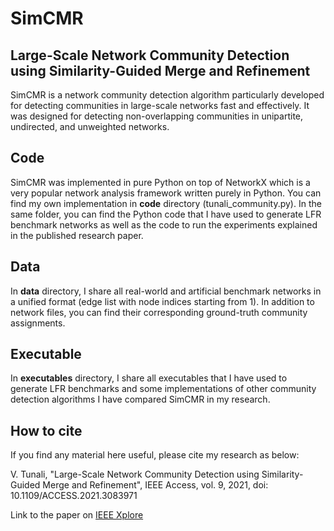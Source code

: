 # SimCMR
## Large-Scale Network Community Detection using Similarity-Guided Merge and Refinement

SimCMR is a network community detection algorithm particularly developed for detecting communities in large-scale networks fast and effectively. It was designed for detecting non-overlapping communities in unipartite, undirected, and unweighted networks.

## Code
SimCMR was implemented in pure Python on top of NetworkX which is a very popular network analysis framework written purely in Python. You can find my own implementation in **code** directory (tunali_community.py). In the same folder, you can find the Python code that I have used to generate LFR benchmark networks as well as the code to run the experiments explained in the published research paper.

## Data
In **data** directory, I share all real-world and artificial benchmark networks in a unified format (edge list with node indices starting from 1). In addition to network files, you can find their corresponding ground-truth community assignments.

## Executable
In **executables** directory, I share all executables that I have used to generate LFR benchmarks and some implementations of other community detection algorithms I have compared SimCMR in my research.

## How to cite
If you find any material here useful, please cite my research as below:

V. Tunali, "Large-Scale Network Community Detection using Similarity-Guided Merge and Refinement", IEEE Access, vol. 9, 2021, doi: 10.1109/ACCESS.2021.3083971

Link to the paper on [IEEE Xplore](https://doi.org/10.1109/ACCESS.2021.3083971)
